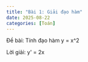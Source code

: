 ```yaml
---
title: "Bài 1: Giải đạo hàm"
date: 2025-08-22
categories: [Toán]
---
```


Đề bài: Tính đạo hàm y = x^2

Lời giải: y' = 2x

